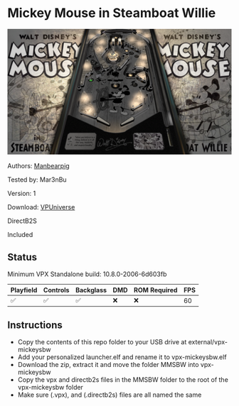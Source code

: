 # Mickey Mouse in Steamboat Willie

![Table Preview](../../images/vpx-mickeysbw.png)
            

Authors: [Manbearpig](https://vpuniverse.com/profile/32743-manbearpig/)  

Tested by: Mar3nBu

Version: 1  

Download: [VPUniverse](https://vpuniverse.com/files/file/9843-mickey-mouse-in-steamboat-willie-original-2022-manbearpig/)

DirectB2S

Included

## Status 

Minimum VPX Standalone build: 10.8.0-2006-6d603fb

| Playfield | Controls | Backglass | DMD | ROM Required | FPS | 
|-----------|----------|-----------|-----|--------------|-----|
| :white_check_mark: | :white_check_mark: | :white_check_mark: | :x: | :x: | 60 |

## Instructions

- Copy the contents of this repo folder to your USB drive at external/vpx-mickeysbw
- Add your personalized launcher.elf and rename it to vpx-mickeysbw.elf
- Download the zip, extract it and move the folder MMSBW into vpx-mickeysbw
- Copy the vpx and directb2s files in the MMSBW folder to the root of the vpx-mickeysbw folder
- Make sure (.vpx), and (.directb2s) files are all named the same

